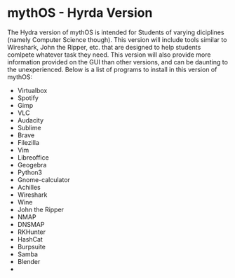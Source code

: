 # mythOS - Hyrda Version
The Hydra version of mythOS is intended for Students of varying diciplines (namely Computer Science though). This version will include tools similar to Wireshark, John the Ripper, etc. that are designed to help students comlpete whatever task they need. This version will also provide more information provided on the GUI than other versions, and can be daunting to the unexperienced. Below is a list of programs to install in this version of mythOS:

* Virtualbox
* Spotify
* Gimp
* VLC
* Audacity
* Sublime
* Brave
* Filezilla
* Vim
* Libreoffice
* Geogebra
* Python3
* Gnome-calculator
* Achilles
* Wireshark
* Wine
* John the Ripper
* NMAP
* DNSMAP
* RKHunter
* HashCat
* Burpsuite
* Samba
* Blender
* 
